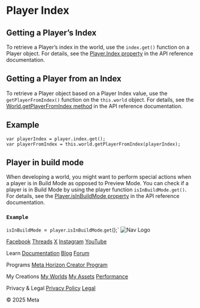 # Player Index

## Getting a Player’s Index

 To retrieve a Player’s index in the world, use the `index.get()` function on a Player object. For details, see the [Player.Index property](https://developers.meta.com/horizon-worlds/reference/2.0.0/core_player#index) in the API reference documentation.  
## Getting a Player from an Index

 To retrieve a Player object based on a Player Index value, use the `getPlayerFromIndex()` function on the `this.world` object. For details, see the [World.getPlayerFromIndex method](https://developers.meta.com/horizon-worlds/reference/2.0.0/core_world#getplayerfromindex) in the API reference documentation.  
## Example

  
```
var playerIndex = player.index.get();
var playerFromIndex = this.world.getPlayerFromIndex(playerIndex);
```
  
## Player in build mode

 When developing a world, you might want to perform special actions when a player
is in Build Mode as opposed to Preview Mode. You can check if a player is in
Build Mode by using the player function `isInBuildMode.get()`. For details, see the [Player.isInBuildMode property](https://developers.meta.com/horizon-worlds/reference/2.0.0/core_player#isinbuildmode) in the API reference documentation.  
### `Example`

  `isInBuildMode `=` player`.`isInBuildMode`.`get`();`    ![Nav Logo](https://static.xx.fbcdn.net/rsrc.php/yE/r/3SoBlk8EqOQ.svg)


[Facebook](https://www.facebook.com/MetaHorizon/)
[Threads](https://www.threads.com/@metahorizon)
[X](https://x.com/MetaHorizon)
[Instagram](https://www.instagram.com/metahorizon/)
[YouTube](https://www.youtube.com/@MetaQuestVR)

 Learn
[Documentation](https://developers.meta.com/horizon-worlds/learn/documentation/)
[Blog](https://developers.meta.com/horizon/blog/)
[Forum](https://communityforums.atmeta.com/t5/Creator-Forum/ct-p/Meta_Horizon_Creator_Forums)

 Programs
[Meta Horizon Creator Program](https://developers.meta.com/horizon-worlds/programs/)

 My Creations
[My Worlds](https://horizon.meta.com/creator/worlds_all/?utm_source=horizon_worlds_creator)
[My Assets](https://horizon.meta.com/creator/assets/?utm_source=horizon_worlds_creator)
[Performance](https://horizon.meta.com/creator/performance/traces/?utm_source=horizon_worlds_creator)

 Privacy & Legal
[Privacy Policy](https://www.meta.com/legal/privacy-policy/)
[Legal](https://www.meta.com/legal/supplemental-terms-of-service/)

 © 2025 Meta
